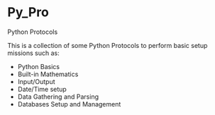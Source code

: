 # Py_Pro
Python Protocols

This is a collection of some Python Protocols to perform basic setup missions such as:
- Python Basics
- Built-in Mathematics
- Input/Output
- Date/Time setup
- Data Gathering and Parsing
- Databases Setup and Management
